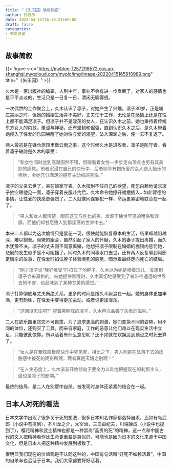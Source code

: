 ```yaml
---
title: "《失乐园》读后有感"
author: 孙百乐
date: 2022-04-15T16:38:22+08:00
draft: false
categories: 
- 书影记录
---
```


## 故事简叙

{{< figure src="https://myblog-1257298572.cos.ap-shanghai.myqcloud.com/mypic/img/image-20220415165918989.png" title="《失乐园》" >}}

久木是一家出版社的编辑，人到中年，事业不会有进一步发展了，对家人的感情也是平平淡淡的，生活只是一日复一日，清闲无聊得很。

一次偶然的工作聚会上，久木认识了凛子，对她产生了兴趣。凛子30岁，正是端庄美丽之时，但她的婚姻生活并不美好，丈夫忙于工作，无论是在感情上还是在性上都不能满足凛子。但凛子并不是淫荡的女人，在认识久木之前，她也秉持着传统东方女人的内敛，羞涩与神秘，还有坚韧和倔强，直到认识久木之后，是久木带着她闯入了性爱的乐园唤醒了她对性与爱的渴望，坠入深渊之后，便一去不复返了。

两人最初是在镰仓旅馆里做云雨之事，这个时候久木是进攻者，凛子是防守者。看着凛子破防是久木的享受：

> “和女性同时达到高潮固然不错，但眼看着女性一步步走向顶点也另有其美妙的感觉。前者沉浸在自己的快乐中，后者则享有把所爱的女人送入极乐的境地，令她充分满足的握有主动权的喜悦。”

凛子的父亲去世了，呆在娘家守丧。久木按耐不住自己的欲望，死乞白赖地请求凛子抽空跟他见一面，凛子穿着丧服赴约后，久木命令她撩开裙摆插入…如此背德的事情，让性爱的快感更强烈了。二人就像同谋罪犯一样，命运更紧密地联合在一起了。

> “男人和女人都清楚，眼前这无与伦比的美，发源于稀世罕见的粗俗和淫靡，而他们却甘愿堕人到那淫荡的世界中去。”

本来二人都以为这次偷情只是昙花一现，很快就能恢复原本的生活，结果却越陷越深，难以割舍。频繁的幽会，自然引起了家人的怀疑，久木的妻子提出离婚，而久木犹豫不决。凛子的丈夫则不同意离婚，他想把凛子限制在婚姻的枷锁内惩罚她，悲剧的发生似乎是不可阻挡了。同时久木的同事水口去世，还有两人反复聊到阿部定情杀的故事，在性爱时掐住脖子体验濒死的感觉，暗示着最终走向死亡的结局。

> “刚才凛子说“我好难受”时掐住了他脖子，久木以为她是闹着玩儿，没想到凛子会来真格的。被她扼住喉咙时，久木真切地感受到了被带往遥远的世界去的不安，也品味到了某种甘美的感觉。”

凛子打算彻底与丈夫断绝关系，更多的时间是跟久木厮混在一起。她的身体更加丰满，更有韵味，在性爱中变得更加主动，或者说更加淫荡。

> “这回没忍住吧?”
> 望着笑眯眯的凛子，久木再次品尝了失败的滋味。”

二人在欲乐园里贪恋不可自拔，为了追求更高的刺激，她们变换不同的姿势，用不同的体位，还购买了工具。而来自家庭，工作的恶意让他们难以在现实生活中立足，只能彼此依靠。所以活着有什么意思呢？还不如就在欢娱达到顶点之时死去算了。

> “女人是在晕眩般极度快乐中梦见死，相比之下，男人则是在坠落下去的虚脱感中被死的阴影所缚，两者真是天壤之别啊！”

> “在人生态度上，久木渐渐开始倾向于要全力以赴地把握现在的刹那主义，这也是凛子的影响。”

最终的结局，是二人在别墅中自杀。被发现时身体还紧紧的结合在一起。



## 日本人对死的看法

日本文学中出现了很多关于死的想法，很多日本知名作家都选择自杀，比如有岛武郎（小说中有提到），芥川龙之介，太宰治，三岛由纪夫，川端康成（小说中也提到了），樱花精神和武士精神也都是一种崇尚“高贵的死”的精神，这一点和中国古代的文人把精神看作比生命更重要是类似的，可能也是因为日本的文化来源于中国文化，但是日本人把这种精神发展到极致了。

很明显我们现在的价值观是不认同这种的，中国有句话叫“好死不如赖活着”，中国的自杀率也远低于日本。我们大家都要好好活着。
